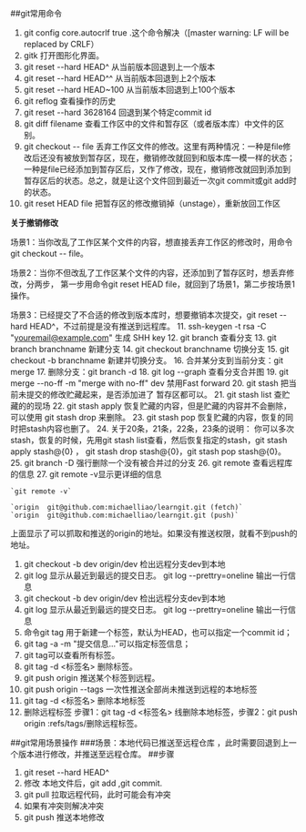 ##git常用命令
1. git config core.autocrlf true .这个命令解决（[master warning: LF will be replaced by CRLF）
2. gitk 打开图形化界面。
3. git reset --hard HEAD^ 从当前版本回退到上一个版本
4. git reset --hard HEAD^^ 从当前版本回退到上2个版本
5. git reset --hard HEAD~100 从当前版本回退到上100个版本
6. git reflog 查看操作的历史
7. git reset --hard 3628164 回退到某个特定commit id
8. git diff filename 查看工作区中的文件和暂存区（或者版本库）中文件的区别。
9. git checkout -- file 丢弃工作区文件的修改。这里有两种情况：一种是file修改后还没有被放到暂存区，现在，撤销修改就回到和版本库一模一样的状态；
一种是file已经添加到暂存区后，又作了修改，现在，撤销修改就回到添加到暂存区后的状态。总之，就是让这个文件回到最近一次git commit或git add时的状态。
10. git reset HEAD file  把暂存区的修改撤销掉（unstage），重新放回工作区

**关于撤销修改**

场景1：当你改乱了工作区某个文件的内容，想直接丢弃工作区的修改时，用命令git checkout -- file。

场景2：当你不但改乱了工作区某个文件的内容，还添加到了暂存区时，想丢弃修改，分两步，
第一步用命令git reset HEAD file，就回到了场景1，第二步按场景1操作。

场景3：已经提交了不合适的修改到版本库时，想要撤销本次提交，git reset --hard HEAD^，不过前提是没有推送到远程库。
11. ssh-keygen -t rsa -C "youremail@example.com" 生成 SHH key
12.  git branch 查看分支
13.  git branch branchname 新建分支
14.  git checkout branchname 切换分支
15.  git checkout -b branchname 新建并切换分支。
16.  合并某分支到当前分支：git merge <name>
17.  删除分支：git branch -d <name>
18.  git log --graph 查看分支合并图
19.  git merge --no-ff -m "merge with no-ff" dev 禁用Fast forward
20.  git stash 把当前未提交的修改贮藏起来，是否添加进了 暂存区都可以。
21.  git stash list 查贮藏的的现场
22.  git stash apply 恢复贮藏的内容，但是贮藏的内容并不会删除，可以使用 git stash drop 来删除。
23.  git stash pop 恢复贮藏的内容，恢复的同时把stash内容也删了。
24.  关于20条，21条，22条，23条的说明： 你可以多次stash，恢复的时候，先用git stash list查看，然后恢复指定的stash，git stash apply stash@{0} ， git stash drop stash@{0}，git stash pop stash@{0}。
25.  git branch -D <name> 强行删除一个没有被合并过的分支
26.  git remote 查看远程库的信息
27.  git remote -v显示更详细的信息 

    `git remote -v`

    `origin  git@github.com:michaelliao/learngit.git (fetch)`
    `origin  git@github.com:michaelliao/learngit.git (push)`

上面显示了可以抓取和推送的origin的地址。如果没有推送权限，就看不到push的地址。

1. git checkout -b dev origin/dev 检出远程分支dev到本地 
2. git log 显示从最近到最远的提交日志。 git log --prettry=oneline 输出一行信息
3. git checkout -b dev origin/dev 检出远程分支dev到本地 
4. git log 显示从最近到最远的提交日志。 git log --prettry=oneline 输出一行信息
5. 命令git tag <name>用于新建一个标签，默认为HEAD，也可以指定一个commit id；
6. git tag -a <tagname> -m "提交信息..."可以指定标签信息；
7. git tag可以查看所有标签。
8. git tag -d <标签名> 删除标签。
9. git push origin <tagname> 推送某个标签到远程。
10. git push origin --tags 一次性推送全部尚未推送到远程的本地标签
11. git tag -d <标签名> 删除本地标签
12. 删除远程标签 步骤1：git tag -d <标签名> 线删除本地标签，步骤2：git push origin :refs/tags/<tagname>删除远程标签。

##git常用场景操作
###场景：本地代码已推送至远程仓库 ，此时需要回退到上一个版本进行修改，并推送至远程仓库。
##步骤
1. git reset --hard HEAD^
2. 修改 本地文件后，git add ,git commit.
3. git pull 拉取远程代码，此时可能会有冲突
4. 如果有冲突则解决冲突
5. git push 推送本地修改

